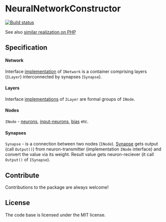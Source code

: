 # NeuralNetworkConstructor

[![Build status](https://ci.appveyor.com/api/projects/status/dsyj7gu551sg2jey?svg=true)](https://ci.appveyor.com/project/A1essandro/neuralnetworkconstructor)

See also [similar realization on PHP](https://github.com/A1essandro/neural-network)

## Specification

#### Network

Interface [implementation](https://github.com/A1essandro/NeuralNetworkConstructor/tree/master/NeuralNetworkConstructor/Network) of `INetwork` is a container comprising layers (`ILayer`) interconnected by synapses (`Synapse`).

#### Layers

Interface [implementations](https://github.com/A1essandro/NeuralNetworkConstructor/tree/master/NeuralNetworkConstructor/Network/Layer) of `ILayer` are formal groups of `INode`.

#### Nodes

`INode` - [neurons](https://github.com/A1essandro/NeuralNetworkConstructor/blob/master/NeuralNetworkConstructor/Network/Node/Neuron.cs), [input-neurons](https://github.com/A1essandro/NeuralNetworkConstructor/blob/master/NeuralNetworkConstructor/Network/Node/InputNode.cs), [bias](https://github.com/A1essandro/NeuralNetworkConstructor/blob/master/NeuralNetworkConstructor/Network/Node/Bias.cs) etc.

#### Synapses

`Synapse` - is a connection between two nodes (`INode`). [Synapse](https://github.com/A1essandro/NeuralNetworkConstructor/tree/master/NeuralNetworkConstructor/Network/Node/Synapse) gets output (call `Output()`) from neuron-transmitter (implementation `INode` interface) and convert the value via its weight. Result value gets neuron-reciever (it call `Output()` of `ISynapse`).

## Contribute

Contributions to the package are always welcome!

## License

The code base is licensed under the MIT license.